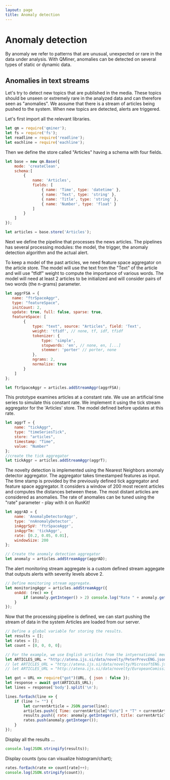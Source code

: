 ```yaml
---
layout: page
title: Anomaly detection
---
```


# Anomaly detection

By anomaly we refer to patterns that are unusual, unexpected or rare in the data under analysis. With QMiner, anomalies can be detected on several types of static or dynamic data.

## Anomalies in text streams

Let's try to detect new topics that are published in the media. These topics should be unseen or extremely rare in the analyzed data and can therefore seen as "anomalies". We assume that there is a stream of articles being pushed to the system. When new topics are detected, alerts are triggered.

Let's first import all the relevant libraries.

````javascript
let qm = require('qminer');
let fs = require('fs');
let readline = require('readline');
let eachline = require('eachline');
````

Then we define the store called "Articles" having a schema with four fields.

````javascript
let base = new qm.Base({
    mode: 'createClean',
    schema:[
        {
            name: 'Articles',
            fields: [
                { name: 'Time', type: 'datetime' },
                { name: 'Text', type: 'string' },
                { name: 'Title', type: 'string' },
                { name: 'Number', type: 'float' }
            ]
        }
    ]
});

let articles = base.store('Articles');
````
Next we define the pipeline that processes the news articles. The pipelines has several processing modules: the model, the trigger, the anomaly detection algorithm and the actual alert.

To keep a model of the past articles, we need feature space aggregator on the article store. The model will use the text from the "Text" of the article and will use "tfidf" weight to compute the importance of various words. The model will need at least 2 articles to be initialized and will consider pairs of two words (the n-grams) parameter.

````javascript
let aggrFSA = {
   name: "ftrSpaceAggr",
   type: "featureSpace",
   initCount: 2,
   update: true, full: false, sparse: true,
   featureSpace: [
        { 
            type: "text", source: "Articles", field: 'Text',
            weight: 'tfidf', // none, tf, idf, tfidf
            tokenizer: {
                type: 'simple',
                stopwords: 'en', // none, en, [...]
                stemmer: 'porter' // porter, none
            },
            ngrams: 2,
            normalize: true
        }
    ]
}; 

let ftrSpaceAggr = articles.addStreamAggr(aggrFSA);
````

This prototype examines articles at a constant rate. We use an artificial time series to simulate this constant rate. We implement it using the tick stream aggregator for the 'Articles' store. The model defined before updates at this rate.

````javascript
let aggrT = {
    name: "tickAggr",
    type: "timeSeriesTick",
    store: "articles",
    timestamp: "Time",
    value: "Number"
};
//create the tick aggregator
let tickAggr = articles.addStreamAggr(aggrT);
````

The novelty detection is implemented using the Nearest Neighbors anomaly detector aggregator. The aggregator takes timestamped features as input. The time stamp is provided by the previously defined tick aggregator and feature space aggregator. It considers a window of 200 most recent articles and computes the distances between these. The most distant articles are considered as anomalies. The rate of anomalies can be tuned using the "rate" parameter - play with it on RunKit!

````javascript
let aggrAD = {
    name: 'AnomalyDetectorAggr',
    type: 'nnAnomalyDetector',
    inAggrSpV: 'ftrSpaceAggr',
    inAggrTm: 'tickAggr',
    rate: [0.2, 0.05, 0.01],
    windowSize: 200
};

// Create the anomaly detection aggregator
let anomaly = articles.addStreamAggr(aggrAD);
````
 
The alert monitoring stream aggregate is a custom defined stream aggegate that outputs alerts with severity levels above 2. 

````javascript
// Define monitoring stream aggregate.
let monitoringAggr = articles.addStreamAggr({
    onAdd: (rec) => {        
        if (anomaly.getInteger() > 2) console.log("Rate " + anomaly.getInteger() + ": " + rec["Title"]);        
    }
});
````

Now that the processing pipeline is defined, we can start pushing the stream of data in the system Articles are loaded from our server.

````javascript
// Define a global variable for storing the results.
let results = [];
let rates = [];
let count = [0, 0, 0, 0];

// For the example, we use English articles from the intyernational media about the sky champion Peter Prevc. Other data sets are also available.
let ARTICLES_URL = "http://atena.ijs.si/data/novelty/PeterPrevcENG.json";
// let ARTICLES_URL = "http://atena.ijs.si/data/novelty/MicrosoftENG.json";
// let ARTICLES_URL = "http://atena.ijs.si/data/novelty/EuropeanComissionENG.json";

let got = URL => require("got")(URL, { json : false });
let response = await got(ARTICLES_URL);
let lines = response['body'].split('\n');

lines.forEach(line => {
    if (line != "") {
        let currentArticle = JSON.parse(line);
        articles.push({ Time: currentArticle["date"] + "T" + currentArticle["time"], Text: currentArticle["body"], Title: currentArticle["title"], Number: 1});
        results.push({ rate: anomaly.getInteger(), title: currentArticle["title"] });
        rates.push(anomaly.getInteger());
    }
});
````

Display all the results ...

````javascript
console.log(JSON.stringify(results));
````

Display counts (you can visualize histogram/chart);

````javascript
rates.forEach(rate => count[rate]++);
console.log(JSON.stringify(count));
````
